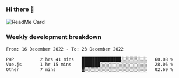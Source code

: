 ### Hi there 👋

<!--
**itzcy/itzcy** is a ✨ _special_ ✨ repository because its `README.md` (this file) appears on your GitHub profile.

Here are some ideas to get you started:

- 🔭 I’m currently working on ...
- 🌱 I’m currently learning ...
- 👯 I’m looking to collaborate on ...
- 🤔 I’m looking for help with ...
- 💬 Ask me about ...
- 📫 How to reach me: ...
- 😄 Pronouns: ...
- ⚡ Fun fact: ...
-->
![ReadMe Card](https://github-readme-stats.vercel.app/api?username=itzcy&show_icons=true&title_color=2d3198&icon_color=797cb8&text_color=24292e&bg_color=f6f8fa)

### Weekly development breakdown
<!--START_SECTION:waka-->

```text
From: 16 December 2022 - To: 23 December 2022

PHP          2 hrs 41 mins   ███████████████░░░░░░░░░░   60.08 %
Vue.js       1 hr 15 mins    ███████░░░░░░░░░░░░░░░░░░   28.06 %
Other        7 mins          ▓░░░░░░░░░░░░░░░░░░░░░░░░   02.69 %
```

<!--END_SECTION:waka-->
